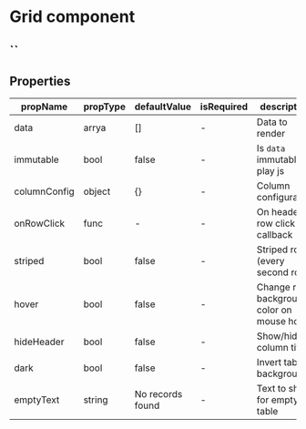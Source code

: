 # Grid component

<h2>`<Grid />`</h2>



## Properties

| propName | propType | defaultValue | isRequired | description |
|----------|----------|--------------|------------|-------------|
| data | arrya | [] | - |  Data to render |
| immutable | bool | false | - |  Is `data` immutable or play js |
| columnConfig | object | {} | - |  Column configuration  |
| onRowClick | func | - | - |  On header row click callback |
| striped | bool | false | - |  Striped rows (every second row) |
| hover | bool | false | - |  Change row background color on mouse hover |
| hideHeader | bool | false | - |  Show/hide column titles |
| dark | bool | false | - |  Invert table background |
| emptyText | string | No records found | - |  Text to show for empty table |
